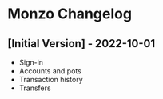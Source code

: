 # Monzo Changelog

## [Initial Version] - 2022-10-01

- Sign-in
- Accounts and pots
- Transaction history
- Transfers
